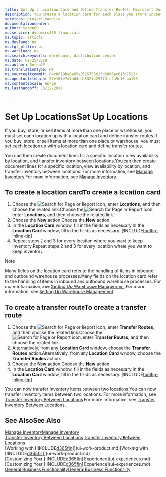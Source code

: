 ```yaml
---
title: Set Up a Location Card and Define Transfer Routes| Microsoft Docs
description: You create a location card for each place you store inventory items, for example, a warehouse or distribution centre, and set up routes to transfer items between locations.
services: project-madeira
documentationcenter: 
author: SorenGP
ms.service: dynamics365-financials
ms.topic: article
ms.devlang: na
ms.tgt_pltfrm: na
ms.workload: na
ms.search.keywords: warehouse, distribution center
ms.date: 01/25/2018
ms.author: SorenGP
ms.translationtype: HT
ms.sourcegitcommit: bec0619be0a65e3625759e13d2866ac615d7513c
ms.openlocfilehash: 57e16fe7d7dd3edd832fb29773fc2a9c13cba153
ms.contentlocale: en-gb
ms.lasthandoff: 03/22/2018

---
```

# <a name="set-up-locations"></a><span data-ttu-id="dd174-103">Set Up Locations</span><span class="sxs-lookup"><span data-stu-id="dd174-103">Set Up Locations</span></span>
<span data-ttu-id="dd174-104">If you buy, store, or sell items at more than one place or warehouse, you must set each location up with a location card and define transfer routes.</span><span class="sxs-lookup"><span data-stu-id="dd174-104">If you buy, store, or sell items at more than one place or warehouse, you must set each location up with a location card and define transfer routes.</span></span>

<span data-ttu-id="dd174-105">You can then create document lines for a specific location, view availability by location, and transfer inventory between locations.</span><span class="sxs-lookup"><span data-stu-id="dd174-105">You can then create document lines for a specific location, view availability by location, and transfer inventory between locations.</span></span> <span data-ttu-id="dd174-106">For more information, see [Manage Inventory](inventory-manage-inventory.md).</span><span class="sxs-lookup"><span data-stu-id="dd174-106">For more information, see [Manage Inventory](inventory-manage-inventory.md).</span></span>

## <a name="to-create-a-location-card"></a><span data-ttu-id="dd174-107">To create a location card</span><span class="sxs-lookup"><span data-stu-id="dd174-107">To create a location card</span></span>
1. <span data-ttu-id="dd174-108">Choose the ![Search for Page or Report](media/ui-search/search_small.png "Search for Page or Report icon") icon, enter **Locations**, and then choose the related link.</span><span class="sxs-lookup"><span data-stu-id="dd174-108">Choose the ![Search for Page or Report](media/ui-search/search_small.png "Search for Page or Report icon") icon, enter **Locations**, and then choose the related link.</span></span>
2. <span data-ttu-id="dd174-109">Choose the **New** action.</span><span class="sxs-lookup"><span data-stu-id="dd174-109">Choose the **New** action.</span></span>
3. <span data-ttu-id="dd174-110">In the **Location Card** window, fill in the fields as necessary.</span><span class="sxs-lookup"><span data-stu-id="dd174-110">In the **Location Card** window, fill in the fields as necessary.</span></span> [!INCLUDE[tooltip-inline-tip](includes/tooltip-inline-tip_md.md)]
4. <span data-ttu-id="dd174-111">Repeat steps 2 and 3 for every location where you want to keep inventory.</span><span class="sxs-lookup"><span data-stu-id="dd174-111">Repeat steps 2 and 3 for every location where you want to keep inventory.</span></span>

> [!NOTE]  
> <span data-ttu-id="dd174-112">Many fields on the location card refer to the handling of items in inbound and outbound warehouse processes.</span><span class="sxs-lookup"><span data-stu-id="dd174-112">Many fields on the location card refer to the handling of items in inbound and outbound warehouse processes.</span></span> <span data-ttu-id="dd174-113">For more information, see [Setting Up Warehouse Management](warehouse-setup-warehouse.md).</span><span class="sxs-lookup"><span data-stu-id="dd174-113">For more information, see [Setting Up Warehouse Management](warehouse-setup-warehouse.md).</span></span>

## <a name="to-create-a-transfer-route"></a><span data-ttu-id="dd174-114">To create a transfer route</span><span class="sxs-lookup"><span data-stu-id="dd174-114">To create a transfer route</span></span>
1. <span data-ttu-id="dd174-115">Choose the ![Search for Page or Report](media/ui-search/search_small.png "Search for Page or Report icon") icon, enter **Transfer Routes**, and then choose the related link.</span><span class="sxs-lookup"><span data-stu-id="dd174-115">Choose the ![Search for Page or Report](media/ui-search/search_small.png "Search for Page or Report icon") icon, enter **Transfer Routes**, and then choose the related link.</span></span>
2. <span data-ttu-id="dd174-116">Alternatively, from any **Location Card** window, choose the **Transfer Routes** action.</span><span class="sxs-lookup"><span data-stu-id="dd174-116">Alternatively, from any **Location Card** window, choose the **Transfer Routes** action.</span></span>
3. <span data-ttu-id="dd174-117">Choose the **New** action.</span><span class="sxs-lookup"><span data-stu-id="dd174-117">Choose the **New** action.</span></span>
4. <span data-ttu-id="dd174-118">In the **Location Card** window, fill in the fields as necessary.</span><span class="sxs-lookup"><span data-stu-id="dd174-118">In the **Location Card** window, fill in the fields as necessary.</span></span> [!INCLUDE[tooltip-inline-tip](includes/tooltip-inline-tip_md.md)]

<span data-ttu-id="dd174-119">You can now transfer inventory items between two locations.</span><span class="sxs-lookup"><span data-stu-id="dd174-119">You can now transfer inventory items between two locations.</span></span> <span data-ttu-id="dd174-120">For more information, see [Transfer Inventory Between Locations](inventory-how-transfer-between-locations.md).</span><span class="sxs-lookup"><span data-stu-id="dd174-120">For more information, see [Transfer Inventory Between Locations](inventory-how-transfer-between-locations.md).</span></span>    

## <a name="see-also"></a><span data-ttu-id="dd174-121">See Also</span><span class="sxs-lookup"><span data-stu-id="dd174-121">See Also</span></span>
[<span data-ttu-id="dd174-122">Manage Inventory</span><span class="sxs-lookup"><span data-stu-id="dd174-122">Manage Inventory</span></span>](inventory-manage-inventory.md)  
<span data-ttu-id="dd174-123">[Transfer Inventory Between Locations](inventory-how-transfer-between-locations.md)  </span><span class="sxs-lookup"><span data-stu-id="dd174-123">[Transfer Inventory Between Locations](inventory-how-transfer-between-locations.md)  </span></span>  
<span data-ttu-id="dd174-124">[Working with [!INCLUDE[d365fin](includes/d365fin_md.md)]](ui-work-product.md)</span><span class="sxs-lookup"><span data-stu-id="dd174-124">[Working with [!INCLUDE[d365fin](includes/d365fin_md.md)]](ui-work-product.md)</span></span>  
<span data-ttu-id="dd174-125">[Customizing Your [!INCLUDE[d365fin](includes/d365fin_md.md)] Experience](ui-experiences.md)</span><span class="sxs-lookup"><span data-stu-id="dd174-125">[Customizing Your [!INCLUDE[d365fin](includes/d365fin_md.md)] Experience](ui-experiences.md)</span></span>  
[<span data-ttu-id="dd174-126">General Business Functionality</span><span class="sxs-lookup"><span data-stu-id="dd174-126">General Business Functionality</span></span>](ui-across-business-areas.md)

